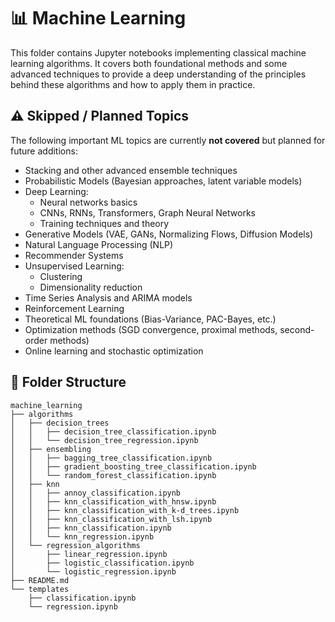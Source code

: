 # 📊 Machine Learning

This folder contains Jupyter notebooks implementing classical machine learning algorithms. It covers both foundational methods and some advanced techniques to provide a deep understanding of the principles behind these algorithms and how to apply them in practice.

## ⚠️ Skipped / Planned Topics

The following important ML topics are currently **not covered** but planned for future additions:

* Stacking and other advanced ensemble techniques
* Probabilistic Models (Bayesian approaches, latent variable models)
* Deep Learning:
  * Neural networks basics
  * CNNs, RNNs, Transformers, Graph Neural Networks
  * Training techniques and theory
* Generative Models (VAE, GANs, Normalizing Flows, Diffusion Models)
* Natural Language Processing (NLP)
* Recommender Systems
* Unsupervised Learning:
  * Clustering
  * Dimensionality reduction
* Time Series Analysis and ARIMA models
* Reinforcement Learning
* Theoretical ML foundations (Bias-Variance, PAC-Bayes, etc.)
* Optimization methods (SGD convergence, proximal methods, second-order methods)
* Online learning and stochastic optimization

## 📂 Folder Structure

```plaintext
machine_learning
├── algorithms
│   ├── decision_trees
│   │   ├── decision_tree_classification.ipynb
│   │   └── decision_tree_regression.ipynb
│   ├── ensembling
│   │   ├── bagging_tree_classification.ipynb
│   │   ├── gradient_boosting_tree_classification.ipynb
│   │   └── random_forest_classification.ipynb
│   ├── knn
│   │   ├── annoy_classification.ipynb
│   │   ├── knn_classification_with_hnsw.ipynb
│   │   ├── knn_classification_with_k-d_trees.ipynb
│   │   ├── knn_classification_with_lsh.ipynb
│   │   ├── knn_classification.ipynb
│   │   └── knn_regression.ipynb
│   └── regression_algorithms
│       ├── linear_regression.ipynb
│       ├── logistic_classification.ipynb
│       └── logistic_regression.ipynb
├── README.md
└── templates
    ├── classification.ipynb
    └── regression.ipynb
```
